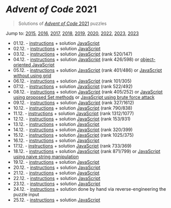 # *Advent of Code* 2021
> Solutions of [*Advent of Code* 2021](http://adventofcode.com/2021/) puzzles

Jump to: [2015](../2015), [2016](../2016), [2017](../2017), [2018](../2018), [2019](../2019), [2020](../2020), [2022](../2022), [2023](../2023), [2023](../2023)

* 01.12. - [instructions](http://adventofcode.com/2021/day/1) + solution [JavaScript](./01.js)
* 02.12. - [instructions](http://adventofcode.com/2021/day/2) + solution [JavaScript](./02.js)
* 03.12. - [instructions](http://adventofcode.com/2021/day/3) + solution [JavaScript](./03.js) (rank 520/147)
* 04.12. - [instructions](http://adventofcode.com/2021/day/4) + solution [JavaScript](./04.js) (rank 426/598) or [object-oriented JavaScript](./04o.js)
* 05.12. - [instructions](http://adventofcode.com/2021/day/5) + solution [JavaScript](./05.js) (rank 401/486) or [JavaScript without using grid](./05-no-grid.js)
* 06.12. - [instructions](http://adventofcode.com/2021/day/6) + solution [JavaScript](./06.js) (rank 101/305)
* 07.12. - [instructions](http://adventofcode.com/2021/day/7) + solution [JavaScript](./07.js) (rank 522/492)
* 08.12. - [instructions](http://adventofcode.com/2021/day/8) + solution [JavaScript](./08.js) (rank 405/252) or [JavaScript using proposed Set methods](./08-set.js) or [JavaScript using brute force attack](./08-bruteforce.js)
* 09.12. - [instructions](http://adventofcode.com/2021/day/9) + solution [JavaScript](./09.js) (rank 327/1612)
* 10.12. - [instructions](http://adventofcode.com/2021/day/10) + solution [JavaScript](./10.js) (rank 790/838)
* 11.12. - [instructions](http://adventofcode.com/2021/day/11) + solution [JavaScript](./11.js) (rank 1312/1077)
* 12.12. - [instructions](http://adventofcode.com/2021/day/12) + solution [JavaScript](./12.js) (rank 153/931)
* 13.12. - [instructions](http://adventofcode.com/2021/day/13) + solution [JavaScript](./13.js)
* 14.12. - [instructions](http://adventofcode.com/2021/day/14) + solution [JavaScript](./14.js) (rank 320/399)
* 15.12. - [instructions](http://adventofcode.com/2021/day/15) + solution [JavaScript](./15.js) (rank 1025/375)
* 16.12. - [instructions](http://adventofcode.com/2021/day/16) + solution [JavaScript](./16.js)
* 17.12. - [instructions](http://adventofcode.com/2021/day/17) + solution [JavaScript](./17.js) (rank 733/369)
* 18.12. - [instructions](http://adventofcode.com/2021/day/18) + solution [JavaScript](./18.js) (rank 871/799) or [JavaScript using naive string manipulation](./18s.js)
* 19.12. - [instructions](http://adventofcode.com/2021/day/19) + solution [JavaScript](./19.js)
* 20.12. - [instructions](http://adventofcode.com/2021/day/20) + solution [JavaScript](./20.js)
* 21.12. - [instructions](http://adventofcode.com/2021/day/21) + solution [JavaScript](./21.js)
* 22.12. - [instructions](http://adventofcode.com/2021/day/22) + solution [JavaScript](./22.js)
* 23.12. - [instructions](http://adventofcode.com/2021/day/23) + solution [JavaScript](./23.js)
* 24.12. - [instructions](http://adventofcode.com/2021/day/24) + solution done by hand via reverse-engineering the puzzle input
* 25.12. - [instructions](http://adventofcode.com/2021/day/25) + solution [JavaScript](./25.js)
